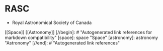 # RASC

- Royal Astronomical Society of Canada

[[Space]] [[Astronomy]]
[//begin]: # "Autogenerated link references for markdown compatibility"
[space]: space "Space"
[astronomy]: astronomy "Astronomy"
[//end]: # "Autogenerated link references"